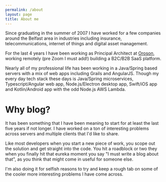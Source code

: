 ```yaml
---
permalink: /about
layout: page
title: About me
---
```


Since graduating in the summer of 2007 I have worked for a few companies around the Belfast area in industries including insurance, telecommunications, 
internet of things and digital asset management.

For the last 4 years I have been working as Principal Architect at [Oroson](https://oroson.co), working remotely (pre Zoom I must add!) building a B2C/B2B SaaS platform.

Nearly all of my professional life has been working in a Java/Spring based servers with a mix of web apps including Grails and AngularJS. 
Though my every day tech stack these days is Java/Spring microservices, Typescript/Angular web app, Node.js/Electron desktop app,
Swift/iOS app and Kotlin/Android app with the odd Node.js AWS Lambda.

# Why blog?

It has been something that I have been meaning to start for at least the last five years if not longer. I have worked on a ton of 
interesting problems across servers and multiple clients that I'd like to share.

Like most developers when you start a new piece of work, you scope out the solution and get straight into the code. 
You hit a roadblock or two they when you finally hit that eureka moment you say "I must write a blog about that", 
as you think that might come in useful for someone else.

I'm also doing it for selfish reasons to try and keep a rough tab on some of the cooler more interesting problems I have come across.
 